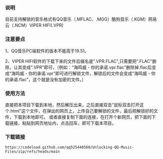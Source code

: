 ### 说明

目前支持解锁的音乐格式有QQ音乐（.MFLAC、.MGG）酷狗音乐（.KGM）网易云（.NCM）VIPER HIFI(.VPR)

### 注意要点

1、QQ音乐PC端软件的版本不能高于19.51。

2、VIPER HIFI软件的下载下来的文件后缀名是".VPR.FLAC",只需要把".FLAC"删除，让其变成".VPR"即可，（例如：“海鸣威 - 你的承诺.vpr.flac”删除掉.flac后变成“海鸣威 - 你的承诺.vpr”即可进行解锁文件，解锁后的文件会变成“海鸣威 - 你的承诺.flac”，这个就是没有加密的文件。）

### 使用方法
直接把本项目下载到本地，然后解压出来，之后直接双击“鼠标双击打开这个.html”这个文件，在弹出的网页上，上传自己要解锁的文件，最后把解锁好的文件，下载到本地即可。
或者直接复制下面的连接，在打开个新网页，把下面的下载链接，粘贴到网页地址内，点击回车，即可下载本项目。


### 下载链接


    https://codeload.github.com/qq525448560/Unlocking-QQ-Music-Files/zip/refs/heads/main

